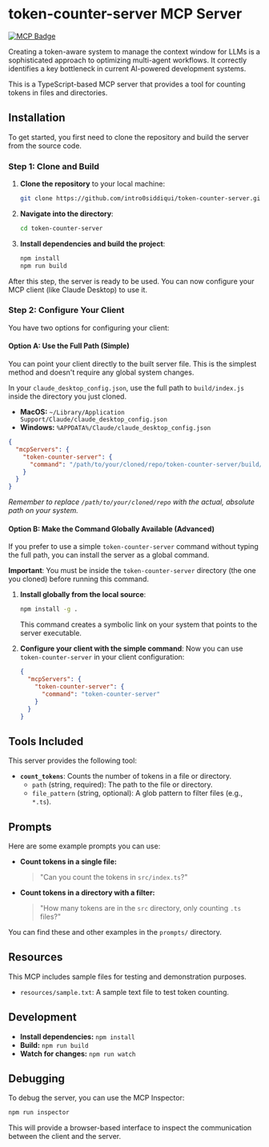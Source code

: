 # token-counter-server MCP Server

[![MCP Badge](https://lobehub.com/badge/mcp-full/intro0siddiqui-token-counter-server)](https://lobehub.com/mcp/intro0siddiqui-token-counter-server)

Creating a token-aware system to manage the context window for LLMs is a sophisticated approach to optimizing multi-agent workflows. It correctly identifies a key bottleneck in current AI-powered development systems.

This is a TypeScript-based MCP server that provides a tool for counting tokens in files and directories.

## Installation

To get started, you first need to clone the repository and build the server from the source code.

### Step 1: Clone and Build

1.  **Clone the repository** to your local machine:
    ```bash
    git clone https://github.com/intro0siddiqui/token-counter-server.git
    ```

2.  **Navigate into the directory**:
    ```bash
    cd token-counter-server
    ```

3.  **Install dependencies and build the project**:
    ```bash
    npm install
    npm run build
    ```
After this step, the server is ready to be used. You can now configure your MCP client (like Claude Desktop) to use it.

### Step 2: Configure Your Client

You have two options for configuring your client:

#### Option A: Use the Full Path (Simple)

You can point your client directly to the built server file. This is the simplest method and doesn't require any global system changes.

In your `claude_desktop_config.json`, use the full path to `build/index.js` inside the directory you just cloned.

-   **MacOS:** `~/Library/Application Support/Claude/claude_desktop_config.json`
-   **Windows:** `%APPDATA%/Claude/claude_desktop_config.json`

```json
{
  "mcpServers": {
    "token-counter-server": {
      "command": "/path/to/your/cloned/repo/token-counter-server/build/index.js"
    }
  }
}
```
*Remember to replace `/path/to/your/cloned/repo` with the actual, absolute path on your system.*

#### Option B: Make the Command Globally Available (Advanced)

If you prefer to use a simple `token-counter-server` command without typing the full path, you can install the server as a global command.

**Important**: You must be inside the `token-counter-server` directory (the one you cloned) before running this command.

1.  **Install globally from the local source**:
    ```bash
    npm install -g .
    ```
    This command creates a symbolic link on your system that points to the server executable.

2.  **Configure your client with the simple command**:
    Now you can use `token-counter-server` in your client configuration:
    ```json
    {
      "mcpServers": {
        "token-counter-server": {
          "command": "token-counter-server"
        }
      }
    }
    ```

## Tools Included

This server provides the following tool:

-   **`count_tokens`**: Counts the number of tokens in a file or directory.
    -   `path` (string, required): The path to the file or directory.
    -   `file_pattern` (string, optional): A glob pattern to filter files (e.g., `*.ts`).

## Prompts

Here are some example prompts you can use:

-   **Count tokens in a single file:**
    > "Can you count the tokens in `src/index.ts`?"

-   **Count tokens in a directory with a filter:**
    > "How many tokens are in the `src` directory, only counting `.ts` files?"

You can find these and other examples in the `prompts/` directory.

## Resources

This MCP includes sample files for testing and demonstration purposes.

-   `resources/sample.txt`: A sample text file to test token counting.

## Development

-   **Install dependencies:** `npm install`
-   **Build:** `npm run build`
-   **Watch for changes:** `npm run watch`

## Debugging

To debug the server, you can use the MCP Inspector:
```bash
npm run inspector
```
This will provide a browser-based interface to inspect the communication between the client and the server.